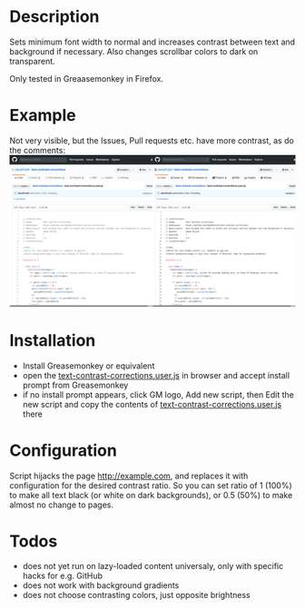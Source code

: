 # Description

Sets minimum font width to normal and increases contrast between text and background if 
necessary.
Also changes scrollbar colors to dark on transparent.

Only tested in Greaasemonkey in Firefox.

# Example
Not very visible, but the Issues, Pull requests etc. have more contrast, as do the comments:
![](githubdiff.png)

# Installation

 - Install Greasemonkey or equivalent
 - open the [text-contrast-corrections.user.js](https://github.com/JakubFojtik/text-contrast-corrections/raw/master/text-contrast-corrections.user.js) in browser and accept install prompt from 
Greasemonkey
 - if no install prompt appears, click GM logo, Add new script, then Edit the new script and copy 
the contents of [text-contrast-corrections.user.js](https://github.com/JakubFojtik/text-contrast-corrections/raw/master/text-contrast-corrections.user.js) there

# Configuration

Script hijacks the page http://example.com, and replaces it with configuration for the desired contrast ratio.
So you can set ratio of 1 (100%) to make all text black (or white on dark backgrounds), or 0.5 (50%) to make almost no change to pages.

# Todos

 - does not yet run on lazy-loaded content universaly, only with specific hacks for e.g. GitHub
 - does not work with background gradients
 - does not choose contrasting colors, just opposite brightness
